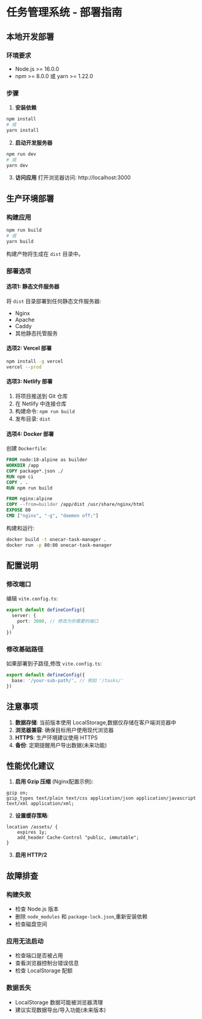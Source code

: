 # 任务管理系统 - 部署指南

## 本地开发部署

### 环境要求
- Node.js >= 16.0.0
- npm >= 8.0.0 或 yarn >= 1.22.0

### 步骤

1. **安装依赖**
```bash
npm install
# 或
yarn install
```

2. **启动开发服务器**
```bash
npm run dev
# 或
yarn dev
```

3. **访问应用**
打开浏览器访问: http://localhost:3000

## 生产环境部署

### 构建应用

```bash
npm run build
# 或
yarn build
```

构建产物将生成在 `dist` 目录中。

### 部署选项

#### 选项1: 静态文件服务器
将 `dist` 目录部署到任何静态文件服务器:
- Nginx
- Apache
- Caddy
- 其他静态托管服务

#### 选项2: Vercel 部署
```bash
npm install -g vercel
vercel --prod
```

#### 选项3: Netlify 部署
1. 将项目推送到 Git 仓库
2. 在 Netlify 中连接仓库
3. 构建命令: `npm run build`
4. 发布目录: `dist`

#### 选项4: Docker 部署

创建 `Dockerfile`:
```dockerfile
FROM node:18-alpine as builder
WORKDIR /app
COPY package*.json ./
RUN npm ci
COPY . .
RUN npm run build

FROM nginx:alpine
COPY --from=builder /app/dist /usr/share/nginx/html
EXPOSE 80
CMD ["nginx", "-g", "daemon off;"]
```

构建和运行:
```bash
docker build -t onecar-task-manager .
docker run -p 80:80 onecar-task-manager
```

## 配置说明

### 修改端口
编辑 `vite.config.ts`:
```typescript
export default defineConfig({
  server: {
    port: 3000, // 修改为你需要的端口
  }
})
```

### 修改基础路径
如果部署到子路径,修改 `vite.config.ts`:
```typescript
export default defineConfig({
  base: '/your-sub-path/', // 例如 '/tasks/'
})
```

## 注意事项

1. **数据存储**: 当前版本使用 LocalStorage,数据仅存储在客户端浏览器中
2. **浏览器兼容**: 确保目标用户使用现代浏览器
3. **HTTPS**: 生产环境建议使用 HTTPS
4. **备份**: 定期提醒用户导出数据(未来功能)

## 性能优化建议

1. **启用 Gzip 压缩** (Nginx配置示例):
```nginx
gzip on;
gzip_types text/plain text/css application/json application/javascript text/xml application/xml;
```

2. **设置缓存策略**:
```nginx
location /assets/ {
    expires 1y;
    add_header Cache-Control "public, immutable";
}
```

3. **启用 HTTP/2**

## 故障排查

### 构建失败
- 检查 Node.js 版本
- 删除 `node_modules` 和 `package-lock.json`,重新安装依赖
- 检查磁盘空间

### 应用无法启动
- 检查端口是否被占用
- 查看浏览器控制台错误信息
- 检查 LocalStorage 配额

### 数据丢失
- LocalStorage 数据可能被浏览器清理
- 建议实现数据导出/导入功能(未来版本)
